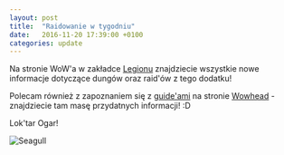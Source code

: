 ```yaml
---
layout: post
title:  "Raidowanie w tygodniu"
date:   2016-11-20 17:39:00 +0100
categories: update
---
```

Na stronie WoW'a w zakładce [Legionu] znajdziecie wszystkie nowe informacje dotyczące dungów oraz raid'ów z tego dodatku!

Polecam również z zapoznaniem się z [guide'ami] na stronie [Wowhead] - znajdziecie tam masę przydatnych informacji! :D

Lok'tar Ogar!

![Seagull](https://cml.sad.ukrd.com/image/366846-800x600.scale_type-center_crop.jpg)

[Legionu]: http://us.battle.net/wow/en/zone/#expansion=6
[guide'ami]: http://www.wowhead.com/dungeon-and-raid-guides
[Wowhead]: http://www.wowhead.com
